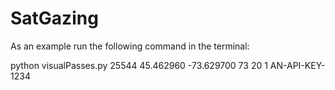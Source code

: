 # SatGazing

As an example run the following command in the terminal:

python visualPasses.py 25544 45.462960 -73.629700 73 20 1 AN-API-KEY-1234
